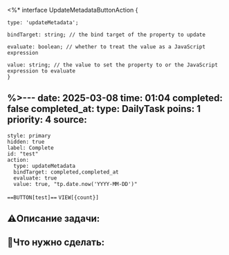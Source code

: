 <%* 
interface UpdateMetadataButtonAction {

	type: 'updateMetadata';
	
	bindTarget: string; // the bind target of the property to update
	
	evaluate: boolean; // whether to treat the value as a JavaScript expression
	
	value: string; // the value to set the property to or the JavaScript expression to evaluate
	}
%>---
date: 2025-03-08
time: 01:04
completed: false
completed_at: 
type: DailyTask
poins: 1
priority: 4
source:
---

```meta-bind-button
style: primary
hidden: true
label: Complete
id: "test"
action:
  type: updateMetadata
  bindTarget: completed,completed_at
  evaluate: true
  value: true, "tp.date.now('YYYY-MM-DD')"

```

  
`==BUTTON[test]==` `VIEW[{count}]`


## ⚠️Описание задачи:



## 📝Что нужно сделать:
